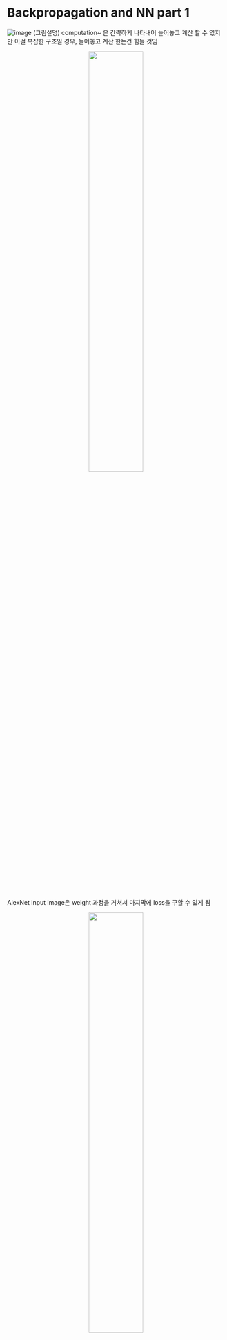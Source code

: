 # Backpropagation and NN part 1   
![image](https://user-images.githubusercontent.com/56099627/70888301-5c238f80-2023-11ea-91b4-92266db86240.png)
(그림설명) computation~ 은 간략하게 나타내어 늘어놓고 계산 할 수 있지만 이걸 복잡한 구조일 경우, 늘어놓고 계산 한는건 힘들 것임
  
<p align="center"><img width="50%" src="https://user-images.githubusercontent.com/56099627/70889040-0223c980-2025-11ea-92ef-2d048ddad8ff.png" /></p>  
AlexNet  
input image은 weight 과정을 거쳐서 마지막에 loss을 구할 수 있게 됨
  
<p align="center"><img width="50%" src="https://user-images.githubusercontent.com/56099627/70889112-267fa600-2025-11ea-997c-1984963fa495.png" /></p>  
Neural Turing Machine  
input 에서 loss을 구할 때까지 어마어마한 규모로 구성되어 있음을 확인 되지요  
  
<p align="center"><img width="50%" src="https://user-images.githubusercontent.com/56099627/70889247-79f1f400-2025-11ea-8811-f9bdd0adc555.png" /></p>  
만약에 recureent neural network의 경우, 이런 어마어마한 규모의 구성이 수백장이 복사가 되는 식이라 너무 너무 거대한 규모라 한꺼번에 모듈을 계산하는 일은 말이 되지 않는다.  
  
**그래서 (간단한 예를 통해) 하나하나 모듈별로 계산해 나가는 방법을 학습해 보자**  
  
forward 시엔 local gradient을 구할 수 있고  
backward 시엔 global gradient을 구할 수 있음  
그러므로 결국엔 local gradient와 global gradient을 구해서 gradient을 구할 수 있다.  
backward 시에 chain rule 이 일어나기에 가능한거임  

![image](https://user-images.githubusercontent.com/56099627/70844554-6197a300-1e86-11ea-8a0d-c355f5709502.png)
  
  
(그림설명) 더하기(+)는 gradient distributer 즉, 그냥 전파해주는 느낌, 곱하기(x)은 gradient switcher 즉, 곱해주는 대상자를 서로 바꿔줌, MAX gate은 'router 즉, 둘 중 값이 큰 쪽만 취해준다.큰 쪽에 1이 전파되고 작은 쪽은 0을 전파해줄거임 


![image](https://user-images.githubusercontent.com/56099627/70844620-41b4af00-1e87-11ea-82a2-85db57b34aa7.png)  
(그림설명) sigmoid는 미분 하면 (1-자기자신)(자기자신) 꼴로 나오게 된다. 그러면 이 과정을 (0.73)(1-0.73)=0.2으로 계산 가능하다. 

# Neural Network
- linear score func : f = Wx
- 2-layer Neural Network : f = W_2 max( 0, W_1x)
  - max 함수는 activation 함수 중 하나인 Lelu임
  - 기본적으로 activation 함수는 non-linearity을 제공한다

![image](https://user-images.githubusercontent.com/56099627/70844941-12547100-1e8c-11ea-90c2-c1db16a7cd19.png)  
  
**Neural network에서 overfitting 일어나지 않기 위핸 방법으로 네트워크를 작게 만드는 것(hidden layer 개수 작게)이 아니라, regularization strength을 높여준다. **    
  
참고  
[1] https://www.youtube.com/watch?v=qtINaHvngm8&list=PL1Kb3QTCLIVtyOuMgyVgT-OeW0PYXl3j5&index=3, cs231n 4강 Backpropagation and NN part 1  
[2] https://cs231n.stanford.edu/2016/syllabus.html, (설명)Andy Song 
